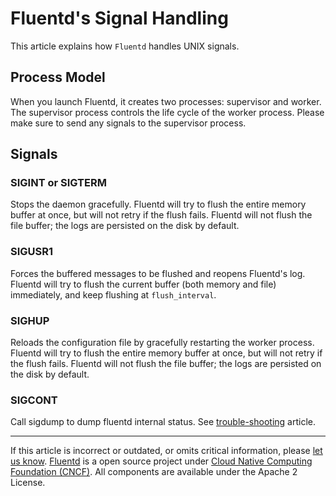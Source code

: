 # Fluentd's Signal Handling

This article explains how `Fluentd` handles UNIX signals.


## Process Model

When you launch Fluentd, it creates two processes: supervisor and
worker. The supervisor process controls the life cycle of the worker
process. Please make sure to send any signals to the supervisor process.

## Signals

### SIGINT or SIGTERM

Stops the daemon gracefully. Fluentd will try to flush the entire memory
buffer at once, but will not retry if the flush fails. Fluentd will not
flush the file buffer; the logs are persisted on the disk by default.

### SIGUSR1

Forces the buffered messages to be flushed and reopens Fluentd's log.
Fluentd will try to flush the current buffer (both memory and file)
immediately, and keep flushing at `flush_interval`.

### SIGHUP

Reloads the configuration file by gracefully restarting the worker
process. Fluentd will try to flush the entire memory buffer at once, but
will not retry if the flush fails. Fluentd will not flush the file
buffer; the logs are persisted on the disk by default.

### SIGCONT

Call sigdump to dump fluentd internal status. See
[trouble-shooting](trouble-shooting#dump-fluentd-internal-information)
article.


------------------------------------------------------------------------

If this article is incorrect or outdated, or omits critical information,
please [let us know](https://github.com/fluent/fluentd-docs/issues?state=open).
[Fluentd](http://www.fluentd.org/) is a open source project under [Cloud
Native Computing Foundation (CNCF)](https://cncf.io/). All components
are available under the Apache 2 License.
